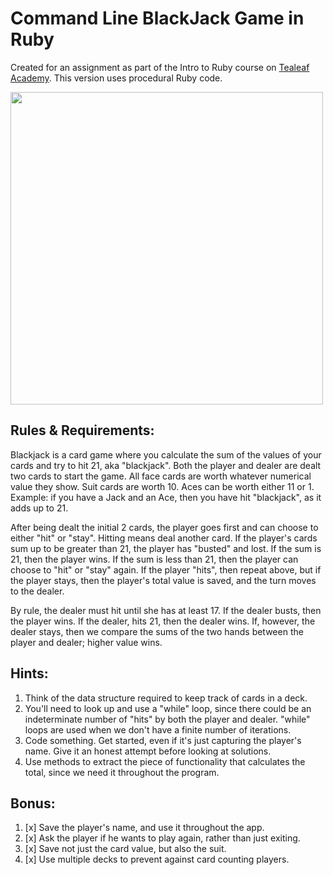 # Command Line BlackJack Game in Ruby

Created for an assignment as part of the Intro to Ruby course on [Tealeaf Academy](https://www.gotealeaf.com/lessons/f4d7b093/assignments/1653). This version uses procedural Ruby code.

<img src="https://raw.github.com/VadimBrodsky/blackjack/master/demo.gif" width="500" />


## Rules & Requirements:

Blackjack is a card game where you calculate the sum of the values of your cards and try to hit 21, aka "blackjack". Both the player and dealer are dealt two cards to start the game. All face cards are worth whatever numerical value they show. Suit cards are worth 10. Aces can be worth either 11 or 1. Example: if you have a Jack and an Ace, then you have hit "blackjack", as it adds up to 21.

After being dealt the initial 2 cards, the player goes first and can choose to either "hit" or "stay". Hitting means deal another card. If the player's cards sum up to be greater than 21, the player has "busted" and lost. If the sum is 21, then the player wins. If the sum is less than 21, then the player can choose to "hit" or "stay" again. If the player "hits", then repeat above, but if the player stays, then the player's total value is saved, and the turn moves to the dealer.

By rule, the dealer must hit until she has at least 17. If the dealer busts, then the player wins. If the dealer, hits 21, then the dealer wins. If, however, the dealer stays, then we compare the sums of the two hands between the player and dealer; higher value wins.

## Hints:
1. Think of the data structure required to keep track of cards in a deck.
2. You'll need to look up and use a "while" loop, since there could be an indeterminate number of "hits" by both the player and dealer. "while" loops are used when we don't have a finite number of iterations.
3. Code something. Get started, even if it's just capturing the player's name. Give it an honest attempt before looking at solutions.
4. Use methods to extract the piece of functionality that calculates the total, since we need it throughout the program.

## Bonus:
1. [x] Save the player's name, and use it throughout the app.
2. [x] Ask the player if he wants to play again, rather than just exiting.
3. [x] Save not just the card value, but also the suit.
4. [x] Use multiple decks to prevent against card counting players.

